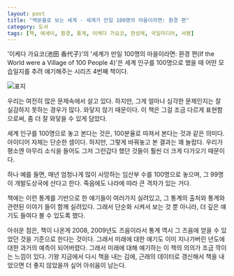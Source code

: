 ```yaml
---
layout: post
title: "백분율로 보는 세계 - 세계가 만일 100명의 마을이라면: 환경 편"
category: 도서
tags: [책, 에세이, 환경, 통계, 이케다 가요코, 한성례, 국일미디어, 서평]
---
```


'이케다 가요코(池田 香代子)'의
'세계가 만일 100명의 마을이라면: 환경 편(If the World were a Village of 100 People 4)'은
세계 인구를 100명으로 했을 때 어떤 모습일지를 추려 얘기해주는 시리즈 4번째 책이다.

![표지](https://lh3.googleusercontent.com/IVRKNslqjamZMuPvBX-3A9RSmbzam1uv9VYZXr0-bPXVe08Exv6X3tMCvCspUbVMm1_8Xa8MuquLiA=s480)

우리는 여전히 많은 문제속에서 살고 있다.
하지만, 그게 얼마나 심각한 문제인지는 잘 실감하지 못하는 경우가 많다.
와닿지 않기 때문이다.
이 책은 그걸 조금 다르게 표현함으로써,
좀 더 잘 와닿을 수 있게 담았다.

세계 인구를 100명으로 놓고 본다는 것은,
100분율로 따져서 본다는 것과 같은 의미다.
아이디어 자체는 단순한 셈이다.
하지만, 그렇게 바꿔놓고 본 결과는 꽤 놀랍다.
우리가 평소엔 아무리 소식을 들어도 그저 그런갑다 했던 것들이
훨씬 더 크게 다가오기 때문이다.

하나 예를 들면,
매년 엄청나게 많이 사망하는 임산부 수를 100명으로 놓으며,
그 99명이 개발도상국에 산다고 한다.
죽음에도 나라에 따라 큰 격차가 있는 거다.

책에는 이런 통계를 기반으로 한 얘기들이 여러가지 실려있고,
그 통계의 출처와
통계와 관련된 이야기 들이 함께 실려있다.
그래서 단순화 시켜서 보는 것 뿐 아니라,
더 깊은 얘기도 들여다 볼 수 있도록 했다.

아쉬운 점은,
책이 나온게 2008, 2009년도 즈음이라서
통계 역시 그 즈음에 얻을 수 있었던 것을 기준으로 한다는 것이다.
그래서 미래에 대한 얘기도
이미 지나가버린 년도에 대한 과거의 예측이 되어버렸다.
그래서 미래에 대해 얘기하는 이 책의 의의가 조금 깍이는 느낌이 있다.
기왕 지금에서 다시 책을 내는 김에,
근래의 데이터로 갱신해서 책을 내었으면 더 좋지 않았을까 싶어 아쉬움이 남는다.
